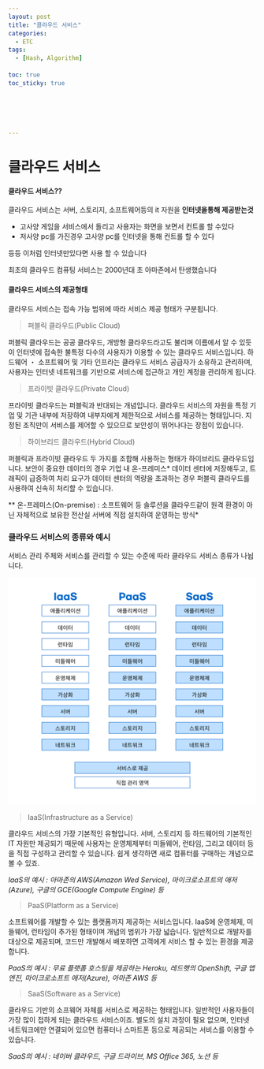 ```yaml
---
layout: post
title: "클라우드 서비스"
categories:
  - ETC
tags:
  - [Hash, Algorithm]

toc: true
toc_sticky: true





---
```


# 클라우드 서비스

####  클라우드 서비스??

클라우드 서비스는 서버, 스토리지, 소프트웨어등의 it 자원을 **인터넷을통해 제공받는것**

- 고사양 게임을 서비스에서 돌리고 사용자는 화면을 보면서 컨트롤 할 수있다
- 저사양 pc를 가진경우 고사양 pc를 인터넷을 통해 컨트롤 할 수 있다

등등 이처럼 인터넷만있다면 사용 할 수 있습니다



최초의 클라우드 컴퓨팅 서비스는 2000년대 초 아마존에서 탄생했습니다

#### 클라우드 서비스의 제공형태

클라우드 서비스는 접속 가능 범위에 따라 서비스 제공 형태가 구분됩니다.

> 퍼블릭 클라우드(Public Cloud)

퍼블릭 클라우드는 공공 클라우드, 개방형 클라우드라고도 불리며 이름에서 알 수 있듯이 인터넷에 접속한 불특정 다수의 사용자가 이용할 수 있는 클라우드 서비스입니다. 하드웨어 ・ 소프트웨어 및 기타 인프라는 클라우드 서비스 공급자가 소유하고 관리하며, 사용자는 인터넷 네트워크를 기반으로 서비스에 접근하고 개인 계정을 관리하게 됩니다.

> 프라이빗 클라우드(Private Cloud)

프라이빗 클라우드는 퍼블릭과 반대되는 개념입니다. 클라우드 서비스의 자원을 특정 기업 및 기관 내부에 저장하여 내부자에게 제한적으로 서비스를 제공하는 형태입니다. 지정된 조직만이 서비스를 제어할 수 있으므로 보안성이 뛰어나다는 장점이 있습니다.

> 하이브리드 클라우드(Hybrid Cloud)

퍼블릭과 프라이빗 클라우드 두 가지를 조합해 사용하는 형태가 하이브리드 클라우드입니다. 보안이 중요한 데이터의 경우 기업 내 온-프레미스* 데이터 센터에 저장해두고, 트래픽이 급증하여 처리 요구가 데이터 센터의 역량을 초과하는 경우 퍼블릭 클라우드를 사용하여 신속히 처리할 수 있습니다.

** 온-프레미스(On-premise) : 소프트웨어 등 솔루션을 클라우드같이 원격 환경이 아닌 자체적으로 보유한 전산실 서버에 직접 설치하여 운영하는 방식*



### 클라우드 서비스의 종류와 예시

서비스 관리 주체와 서비스를 관리할 수 있는 수준에 따라 클라우드 서비스 종류가 나뉩니다.

![cloudservice](https://raw.githubusercontent.com/Cloudblack/Forpicture/image/img/cloudservice.png)

> IaaS(Infrastructure as a Service)

클라우드 서비스의 가장 기본적인 유형입니다. 서버, 스토리지 등 하드웨어의 기본적인 IT 자원만 제공되기 때문에 사용자는 운영체제부터 미들웨어, 런타임, 그리고 데이터 등을 직접 구성하고 관리할 수 있습니다. 쉽게 생각하면 새로 컴퓨터를 구매하는 개념으로 볼 수 있죠.

*IaaS의 예시 : 아마존의 AWS(Amazon Wed Service), 마이크로소프트의 애저(Azure), 구글의 GCE(Google Compute Engine) 등*

> PaaS(Platform as a Service)

소프트웨어를 개발할 수 있는 플랫폼까지 제공하는 서비스입니다. IaaS에 운영체제, 미들웨어, 런타임이 추가된 형태이며 개념의 범위가 가장 넓습니다. 일반적으로 개발자를 대상으로 제공되며, 코드만 개발해서 배포하면 고객에게 서비스 할 수 있는 환경을 제공합니다.

*PaaS의 예시 : 무료 플랫폼 호스팅을 제공하는 Heroku, 레드햇의 OpenShift, 구글 앱 엔진, 마이크로소프트 애저(Azure), 아마존 AWS 등*

> SaaS(Software as a Service)

클라우드 기반의 소프웨어 자체를 서비스로 제공하는 형태입니다. 일반적인 사용자들이 가장 많이 접하게 되는 클라우드 서비스이죠. 별도의 설치 과정이 필요 없으며, 인터넷 네트워크에만 연결되어 있으면 컴퓨터나 스마트폰 등으로 제공되는 서비스를 이용할 수 있습니다.

*SaaS의 예시 : 네이버 클라우드, 구글 드라이브, MS Office 365, 노션 등*